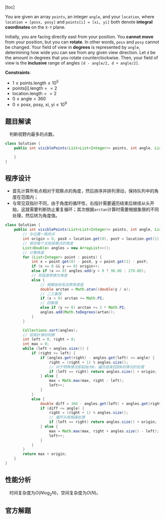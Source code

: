 [toc]

You are given an array `points`, an integer `angle`, and your `location`, where `location = [posx, posy]` and `points[i] = [xi, yi]` both denote **integral coordinates** on the `X-Y` plane.

Initially, you are facing directly east from your position. You **cannot move** from your position, but you can **rotate**. In other words, `posx` and `posy` cannot be changed. Your field of view in **degrees** is represented by `angle`, determining how wide you can see from any given view direction. Let `d` be the amount in degrees that you rotate counterclockwise. Then, your field of view is the **inclusive** range of angles `[d - angle/2, d + angle/2]`.



**Constraints**:

* $1 \le \text{points.length} \le 10^5$
* $\text{points[i].length} == 2$
* $\text{location.length} == 2$
* $0 \le \text{angle} < 360$
* $0 \le \text{posx, posy, xi, yi} \le 10^9$



## 题目解读

&emsp;判断视野内最多的点数。

```java
class Solution {
    public int visiblePoints(List<List<Integer>> points, int angle, List<Integer> location) {

    }
}
```

## 程序设计

* 首先计算所有点相对于观察点的角度，然后排序并排列滑动，保持队列中的角度在范围内；
* 与常见双指针不同，由于角度的循环性，右指针需要遍历结束后继续从头开始，这就需要判断防止重复循环；其次根据`arctan`计算时需要根据象限的不同处理，然后转为角度值。

```java
class Solution {
    public int visiblePoints(List<List<Integer>> points, int angle, List<Integer> location) {
        // 与位置一致的点
        int origin = 0, posX = location.get(0), posY = location.get(1);
        // 保存每个点到观察点的角度
        List<Double> angles = new ArrayList<>();
        // 计算角度
        for (List<Integer> point : points) {
            int x = point.get(0) - posX, y = point.get(1) - posY;
            if (x == 0 && y == 0) origin++;
            else if (x == 0) angles.add(y > 0 ? 90.0D : 270.0D);
            // 将弧度转换为角度
            else {
                // 根据坐标系还原角度值
                double arctan = Math.atan((double)y / x);
                // 二三象限
                if (x < 0) arctan += Math.PI;
                // 四象限
                else if (y <= 0) arctan += 2 * Math.PI;
                angles.add(Math.toDegrees(artan));
            }
        }

        Collections.sort(angles);
        // 双指针滑动判断
        int left = 0, right = 0;
        int max = 0;
        while (left < angles.size()) {
            if (right >= left) {
                if (angles.get(right) - angles.get(left) <= angle) {
                    right = (right + 1) % angles.size();
                    // 对于特殊情况即起始为0，遍历结束回到0的情况的处理
                    if (left == right) return angles.size() + origin;
                } else {
                    max = Math.max(max, right - left);
                    left++;
                }
            }
            else {
                double diff = 360 - angles.get(left) + angles.get(right);
                if (diff <= angle) {
                    right = (right + 1) % angles.size();
                    // 循环头尾相遇处理
                    if (left == right) return angles.size() + origin;
                } else {
                    max = Math.max(max, right + angles.size() - left);
                    left++;
                }
            }
        }
        return max + origin;
    }
}
```

## 性能分析

&emsp;时间复杂度为$O(N\log_2N)$，空间复杂度为$O(N)$。



## 官方解题

&emsp;
